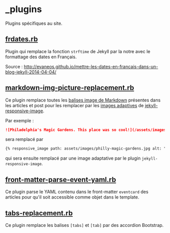 # _plugins

Plugins spécifiques au site.

## [frdates.rb](frdates.rb)

Plugin qui remplace la fonction `strftime` de Jekyll par la notre avec le formattage des dates en Français.

Source : http://evaneos.github.io/mettre-les-dates-en-francais-dans-un-blog-jekyll-2014-04-04/

## [markdown-img-picture-replacement.rb](markdown-img-picture-replacement.rb)

Ce plugin remplace toutes les [balises image de Markdown](https://www.markdownguide.org/basic-syntax/#images-1)
présentes dans les articles et post pour les remplacer par
les [images adaptives](https://developer.mozilla.org/fr/docs/Apprendre/HTML/Comment/Ajouter_des_images_adaptatives_%C3%A0_une_page_web)
de [jekyll-responsive-image](https://github.com/wildlyinaccurate/jekyll-responsive-image).

Par exemple :

```markdown
![Philadelphia's Magic Gardens. This place was so cool!](/assets/images/philly-magic-gardens.jpg "Philadelphia's Magic Gardens")
```

sera remplacé par

```markdown
{% responsive_image path: assets/images/philly-magic-gardens.jpg alt: "Philadelphia's Magic Gardens. This place was so cool!" title: "Philadelphia's Magic Gardens" %}
```

qui sera ensuite remplacé par une image adaptative par le plugin `jekyll-responsive-image`.


## [front-matter-parse-event-yaml.rb](front-matter-parse-event-yaml.rb)

Ce plugin parse le YAML contenu dans le front-matter `eventcard` des articles pour qu'il soit accessible comme objet
dans le template.

## [tabs-replacement.rb](tabs-replacement.rb)

Ce plugin remplace les balises `[tabs]` et `[tab]` par des accordion Bootstrap.
